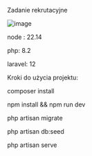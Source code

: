 Zadanie rekrutacyjne



![image](https://github.com/user-attachments/assets/99f3dff9-0183-49b9-8b68-13db0e302364)




node : 22.14

php: 8.2 

laravel: 12



Kroki do użycia projektu:

composer install

npm install && npm run dev

php artisan migrate

php artisan db:seed

php artisan serve
